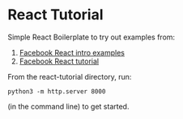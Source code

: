 React Tutorial
==============
Simple React Boilerplate to try out examples from:

1. [Facebook React intro examples](http://facebook.github.io/react/index.html)
2. [Facebook React tutorial](http://facebook.github.io/react/docs/tutorial.html)

From the react-tutorial directory, run:

```
python3 -m http.server 8000
```

(in the command line) to get started.
